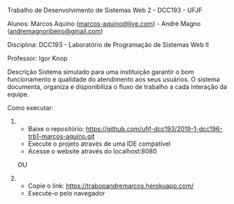 Trabalho de Desenvolvimento de Sistemas Web 2 - DCC193 - UFJF


Alunos: 
Marcos Aquino (marcos-aquino@live.com) - 
André Magno (andremagnoribeiro@gmail.com)

        
Disciplina: DCC193 - Laboratório de Programação de Sistemas Web II 


Professor: Igor Knop


Descrição
Sistema simulado para uma instituição garantir o bom funcionamento e qualidade do atendimento aos seus usuários.
O sistema documenta, organiza e disponibiliza o fluxo de trabalho a cada interação da equipe. 


Como executar:
1) - Baixe o repositório: https://github.com/ufjf-dcc193/2019-1-dcc196-trb1-marcos-aquino.git 
   - Execute o projeto através de uma IDE compatível 
   - Acesse o website através do localhost:8080
   
   OU
   
2) - Copie o link: https://trabopandremarcos.herokuapp.com/
   - Execute-o pelo navegador

